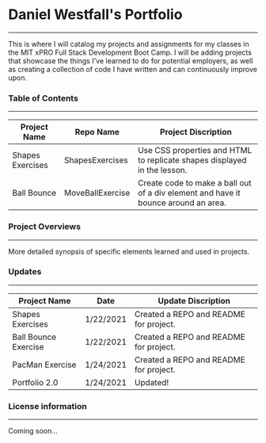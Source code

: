 # Daniel Westfall's Portfolio
___

This is where I will catalog my projects and assignments for my classes in the MIT xPRO Full Stack Development Boot Camp. I will be adding projects 
that showcase the things I've learned to do for potential employers, as well as creating a collection of code I have written and can continuously improve upon.<br>

### Table of Contents

___

Project Name | Repo Name | Project Discription
-------------|-----------|--------------------
Shapes Exercises | ShapesExercises | Use CSS properties and HTML to replicate shapes displayed in the lesson.
Ball Bounce | MoveBallExercise | Create code to make a ball out of a div element and have it bounce around an area. 


### Project Overviews

___

More detailed synopsis of specific elements learned and used in projects. <br>

### Updates

___

Project Name | Date | Update Discription
-------------|------|--------------------
Shapes Exercises | 1/22/2021 | Created a REPO and README for project.
Ball Bounce Exercise | 1/22/2021 | Created a REPO and README for project.
PacMan Exercise | 1/24/2021 | Created a REPO and README for project.
Portfolio 2.0 | 1/24/2021 | Updated!

### License information

___

Coming soon... <br>
